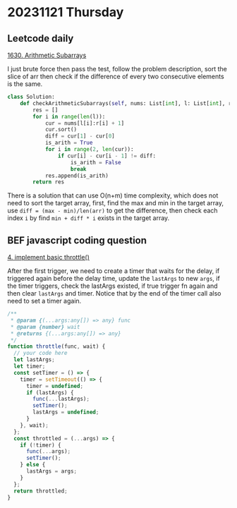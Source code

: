 # 20231121 Thursday

## Leetcode daily

[1630. Arithmetic Subarrays](https://leetcode.com/problems/arithmetic-subarrays/description/?envType=daily-question&envId=2023-11-23)

I just brute force then pass the test, follow the problem description, sort the slice of arr then check if the difference of every two consecutive elements is the same.

```py
class Solution:
    def checkArithmeticSubarrays(self, nums: List[int], l: List[int], r: List[int]) -> List[bool]:
        res = []
        for i in range(len(l)):
            cur = nums[l[i]:r[i] + 1]
            cur.sort()
            diff = cur[1] - cur[0]
            is_arith = True
            for i in range(2, len(cur)):
                if cur[i] - cur[i - 1] != diff:
                    is_arith = False
                    break
            res.append(is_arith)
        return res
```

There is a solution that can use O(n+m) time complexity, which does not need to sort the target array, first, find the max and min in the target array, use `diff = (max - min)/len(arr)` to get the difference, then check each index `i` by find `min + diff * i` exists in the target array.

## BEF javascript coding question

[4. implement basic throttle()](https://bigfrontend.dev/problem/implement-basic-throttle)

After the first trigger, we need to create a timer that waits for the delay, if triggered again before the delay time, update the `lastArgs` to new `args`, if the timer triggers, check the lastArgs existed, if true trigger fn again and then clear `lastArgs` and timer. Notice that by the end of the timer call also need to set a timer again.

```js
/**
 * @param {(...args:any[]) => any} func
 * @param {number} wait
 * @returns {(...args:any[]) => any}
 */
function throttle(func, wait) {
  // your code here
  let lastArgs;
  let timer;
  const setTimer = () => {
    timer = setTimeout(() => {
      timer = undefined;
      if (lastArgs) {
        func(...lastArgs);
        setTimer();
        lastArgs = undefined;
      }
    }, wait);
  };
  const throttled = (...args) => {
    if (!timer) {
      func(...args);
      setTimer();
    } else {
      lastArgs = args;
    }
  };
  return throttled;
}
```
